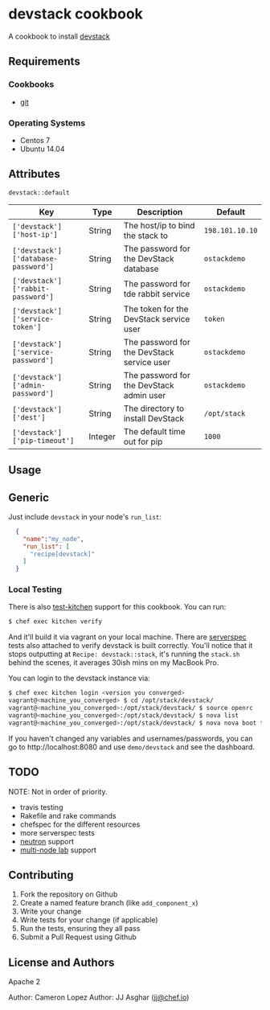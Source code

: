 # devstack cookbook

A cookbook to install [devstack](http://docs.openstack.org/developer/devstack/)

## Requirements

### Cookbooks
  - [git](https://supermarket.chef.io/cookbooks/git)

### Operating Systems
 - Centos 7
 - Ubuntu 14.04

## Attributes

`devstack::default`

| Key                                 | Type    | Description                                | Default         |
|-------------------------------------|---------|--------------------------------------------|-----------------|
| `['devstack']['host-ip']`           | String  | The host/ip to bind the stack to           | `198.101.10.10` |
| `['devstack']['database-password']` | String  | The password for the DevStack database     | `ostackdemo`    |
| `['devstack']['rabbit-password']`   | String  | The password for tde rabbit service        | `ostackdemo`    |
| `['devstack']['service-token']`     | String  | The token for the DevStack service user    | `token`         |
| `['devstack']['service-password']`  | String  | The password for the DevStack service user | `ostackdemo`    |
| `['devstack']['admin-password']`    | String  | The password for the DevStack admin user   | `ostackdemo`    |
| `['devstack']['dest']`              | String  | The directory to install DevStack          | `/opt/stack`    |
| `['devstack']['pip-timeout']`       | Integer | The default time out for pip               | `1000`          |


## Usage

## Generic

Just include `devstack` in your node's `run_list`:

```json
  {
    "name":"my_node",
    "run_list": [
      "recipe[devstack]"
    ]
  }
```

### Local Testing

There is also [test-kitchen](https://github.com/test-kitchen/test-kitchen) support for this cookbook. You can run:

```bash
$ chef exec kitchen verify
```

And it'll build it via vagrant on your local machine. There are [serverspec](http://serverspec.org) tests also attached to verify devstack
is built correctly. You'll notice that it stops outputting at `Recipe: devstack::stack`, it's running the `stack.sh` behind the scenes,
it averages 30ish mins on my MacBook Pro.

You can login to the devstack instance via:

```bash
$ chef exec kitchen login <version you converged>
vagrant@<machine_you_converged> $ cd /opt/stack/devstack/
vagrant@<machine_you_converged>:/opt/stack/devstack/ $ source openrc
vagrant@<machine_you_converged>:/opt/stack/devstack/ $ nova list
vagrant@<machine_you_converged>:/opt/stack/devstack/ $ nova nova boot test --image cirros-0.3.2-x86_64-uec --flavor 1
```

If you haven't changed any variables and usernames/passwords, you can go to http://localhost:8080 and use `demo/devstack` and see
the dashboard.


## TODO

NOTE: Not in order of priority.

- travis testing
- Rakefile and rake commands
- chefspec for the different resources
- more serverspec tests
- [neutron](http://docs.openstack.org/developer/devstack/guides/neutron.html) support
- [multi-node lab](http://docs.openstack.org/developer/devstack/guides/multinode-lab.html) support


## Contributing

1. Fork the repository on Github
2. Create a named feature branch (like `add_component_x`)
3. Write your change
4. Write tests for your change (if applicable)
5. Run the tests, ensuring they all pass
6. Submit a Pull Request using Github

##  License and Authors

Apache 2

Author: Cameron Lopez
Author: JJ Asghar (jj@chef.io)
